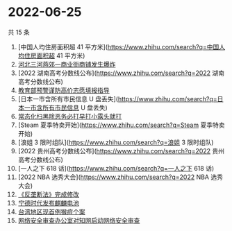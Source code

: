 # 2022-06-25

共 15 条

<!-- BEGIN -->
<!-- 最后更新时间 Sat Jun 25 2022 06:09:37 GMT+0800 (China Standard Time) -->

1. [中国人均住房面积超 41 平方米](https://www.zhihu.com/search?q=中国人均住房面积超 41 平方米)
1. [河北三河燕郊一商业街商铺发生爆炸](https://www.zhihu.com/search?q=河北三河燕郊一商业街商铺发生爆炸)
1. [2022 湖南高考分数线公布](https://www.zhihu.com/search?q=2022 湖南高考分数线公布)
1. [教育部预警谨防高价志愿填报指导](https://www.zhihu.com/search?q=教育部预警谨防高价志愿填报指导)
1. [日本一市含所有市民信息 U 盘丢失](https://www.zhihu.com/search?q=日本一市含所有市民信息 U 盘丢失)
1. [常态化扫黑除恶务必打早打小露头就打](https://www.zhihu.com/search?q=常态化扫黑除恶务必打早打小露头就打)
1. [Steam 夏季特卖开始](https://www.zhihu.com/search?q=Steam 夏季特卖开始)
1. [浪姐 3 限时组队](https://www.zhihu.com/search?q=浪姐 3 限时组队)
1. [2022 贵州高考分数线公布](https://www.zhihu.com/search?q=2022 贵州高考分数线公布)
1. [一人之下 618 话](https://www.zhihu.com/search?q=一人之下 618 话)
1. [2022 NBA 选秀大会](https://www.zhihu.com/search?q=2022 NBA 选秀大会)
1. [《反垄断法》完成修改](https://www.zhihu.com/search?q=《反垄断法》完成修改)
1. [宁德时代发布麒麟电池](https://www.zhihu.com/search?q=宁德时代发布麒麟电池)
1. [台湾地区现首例猴痘个案](https://www.zhihu.com/search?q=台湾地区现首例猴痘个案)
1. [网络安全审查办公室对知网启动网络安全审查](https://www.zhihu.com/search?q=网络安全审查办公室对知网启动网络安全审查)

<!-- END -->
